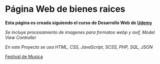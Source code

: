 # Página Web de bienes raices
**Esta página es creada siguiendo el curso de Desarrollo Web de [Udemy](https://www.udemy.com/share/1013ea3@hnU27c5PsRKWREDKK1-5-RcyTFF93fl-JywBttEBL0qQFlhRjaQAbW_ypI2ZqLfDoA==/)**

*Se incluye procesamiento de imagenes para formatos webp y avif,  Model View Controller*

*En este Proyecto se usa HTML, CSS, JavaScript, SCSS, PHP, SQL, JSON*


[Festival de Musica]()